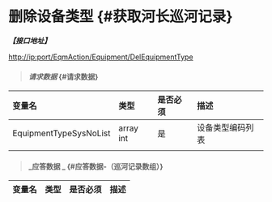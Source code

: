 # 删除设备类型 {#获取河长巡河记录}

_**【接口地址】**_

[http://ip:port/EqmAction/Equipment/DelEquipmentType](http://ip:port/EqmAction/Equipment/DelEquipmentType)

> #### _请求数据_ {#请求数据}

| 变量名 | 类型 | 是否必须 | 描述 |
| :--- | :--- | :--- | :--- |
| EquipmentTypeSysNoList | array int | 是 | 设备类型编码列表 |
|  |  |  |  |

> #### _应答数据 _ {#应答数据-（巡河记录数组）}

| 变量名 | 类型 | 是否必须 | 描述 |
| :--- | :--- | :--- | :--- |




